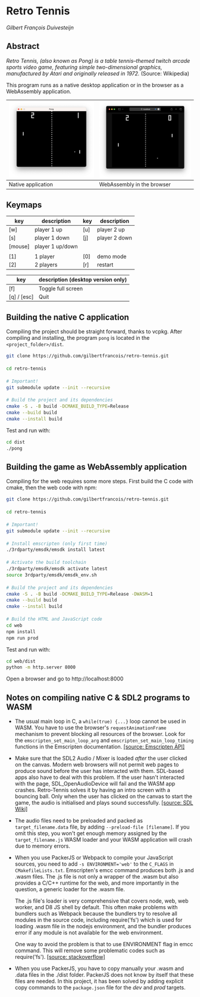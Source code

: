 # Retro Tennis

_Gilbert François Duivesteijn_

## Abstract

_Retro Tennis, (also known as Pong) is a table tennis–themed twitch arcade sports video game, featuring simple two-dimensional graphics, manufactured by Atari and originally released in 1972._ (Source: Wikipedia)

This program runs as a native desktop application or in the browser as a WebAssembly application.




| ![Desktop](./resources/images/native.png) | ![Web](./resources/images/browser.png) |
| ----------------------------------------- | -------------------------------------- |
| Native application                        | WebAssembly in the browser             |




## Keymaps

| key     | description      | key  | description   |
| ------- | ---------------- | ---- | ------------- |
| [w]     | player 1 up      | [u]  | player 2 up   |
| [s]     | player 1 down    | [j]  | player 2 down |
| [mouse] | player 1 up/down |      |               |
|         |                  |      |               |
| [1]     | 1 player         | [0]  | demo mode     |
| [2]     | 2 players        | [r]  | restart       |

| key         | description (desktop version only) |
| ----------- | ---------------------------------- |
| [f]         | Toggle full screen                 |
| [q] / [esc] | Quit                               |




## Building the native C application

Compiling the project should be straight forward, thanks to vcpkg. After compiling and installing, the program `pong` is located in the `<project_folder>/dist`.

```sh
git clone https://github.com/gilbertfrancois/retro-tennis.git

cd retro-tennis

# Important!
git submodule update --init --recursive

# Build the project and its dependencies
cmake -S . -B build -DCMAKE_BUILD_TYPE=Release
cmake --build build
cmake --install build
```

Test and run with:

```sh
cd dist
./pong
```



## Building the game as WebAssembly application

Compiling for the web requires some more steps. First build the C code with cmake, then the web code with npm:

```sh
git clone https://github.com/gilbertfrancois/retro-tennis.git

cd retro-tennis

# Important!
git submodule update --init --recursive

# Install emscripten (only first time)
./3rdparty/emsdk/emsdk install latest

# Activate the build toolchain
./3rdparty/emsdk/emsdk activate latest
source 3rdparty/emsdk/emsdk_env.sh

# Build the project and its dependencies
cmake -S . -B build -DCMAKE_BUILD_TYPE=Release -DWASM=1
cmake --build build
cmake --install build

# Build the HTML and JavaScript code
cd web
npm install
npm run prod
```

Test and run with:

```sh
cd web/dist
python -m http.server 8000
```

Open a browser and go to http://localhost:8000 



## Notes on compiling native C & SDL2 programs to WASM

- The usual main loop in C, a `while(true) {...}` loop cannot be used in WASM. You have to use the browser's `requestAnimationFrame` mechanism to prevent blocking all resources of the browser. Look for the `emscripten_set_main_loop_arg` and `emscripten_set_main_loop_timing` functions in the Emscripten documentation. [[source: Emscripten API]](https://emscripten.org/docs/api_reference/emscripten.h.html#c.emscripten_set_main_loop_arg)

- Make sure that the SDL2 Audio / Mixer is loaded *after* the user clicked on the canvas. Modern web browsers will not permit web pages to produce sound before the user has interacted with them. SDL-based apps also have to deal with this problem. If the user hasn't interacted with the page, SDL_OpenAudioDevice will fail and the WASM app crashes. Retro-Tennis solves it by having an intro screen with a bouncing ball. Only when the user has clicked on the canvas to start the game, the audio is initialised and plays sound successfully. [[source: SDL Wiki]](https://wiki.libsdl.org/SDL2/README/emscripten)

- The audio files need to be preloaded and packed as `target_filename.data` file, by adding `--preload-file [filename]`. If you omit this step, you won't get enough memory assigned by the `target_filename.js` WASM loader and your WASM application will crash due to memory errors.

- When you use PackerJS or Webpack to compile your JavaScript sources, you need to add `-s ENVIRONMENT='web'`  to the `C_FLAGS` in `CMakefileLists.txt`.  Emscripten's emcc command produces both .js and .wasm files. The .js file is not only a wrapper of the .wasm but also provides a C/C++ runtime for the web, and more importantly in the question, a generic loader for the .wasm file.

  The .js file's loader is very comprehensive that covers node, web, web worker, and D8 JS shell by default. This often make problems with bundlers such as Webpack because the bundlers try to resolve all modules in the source code, including require('fs') which is used for loading .wasm file in the nodejs environment, and the bundler produces error if any module is not available for the web environment.

  One way to avoid the problem is that to use ENVIRONMENT flag in emcc command. This will remove some problematic codes such as require('fs'). [[source: stackoverflow]](https://stackoverflow.com/questions/59487224/webpack-throws-error-with-emscripten-cant-resolve-fs)
  
- When you use PackerJS, you have to copy manually your .wasm and .data files in the ./dist folder. PackerJS does not know by itself that these files are needed. In this project, it has been solved by adding explicit copy commands to the `package.json` file for the *dev* and *prod* targets.
